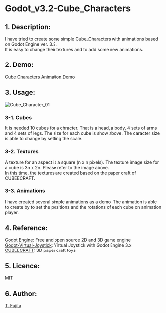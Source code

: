 # Godot_v3.2-Cube_Characters
## 1. Description:
I have tried to create some simple Cube_Characters with animations based on Godot Engine ver. 3.2.  
It is easy to change their textures and to add some new animations.
## 2. Demo:
[Cube Characters Animation Demo](https://to-fujita.github.io/Godot_v3.2-Cube_Characters/Cube_Characters_Demo.html)
## 3. Usage:
![Cube_Character_01](https://to-fujita.github.io/Images/Cube_Characters_01.png "Cube_Character")
### 3-1. Cubes
It is needed 10 cubes for a chracter. That is a head, a body, 4 sets of arms and 4 sets of legs. The size for each cube is show above.  The caracter size is able to change by setting the scale. 
### 3-2. Textures
A texture for an aspect is a square (n x n pixels). The texture image size for a cube is 3n x 2n. Please refer to the image above.  
In this time, the textures are created based on the paper craft of CUBEECRAFT.
### 3-3. Animations
I have created several simple animations as a demo. The animation is able to create by to set the positions and the rotations of each cube on animation player.
## 4. Reference:
[Godot Engine](https://godotengine.org/): Free and open source 2D and 3D game engine  
[Godot-Virtual-Joystick](https://github.com/rodrigofbm/Godot-Virtual-Joystick): Virtual Joystick with Godot Engine 3.x  
[CUBEECRAFT](http://www.cubeecraft.com/): 3D paper craft toys  
## 5. Licence:
[MIT](https://choosealicense.com/licenses/mit/)
## 6. Author:
[T. Fujita](https://github.com/T-Fujita)
